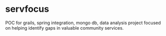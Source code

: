 servfocus
=========

POC for grails, spring integration, mongo db, data analysis project focused on helping identify gaps in valuable community services.
